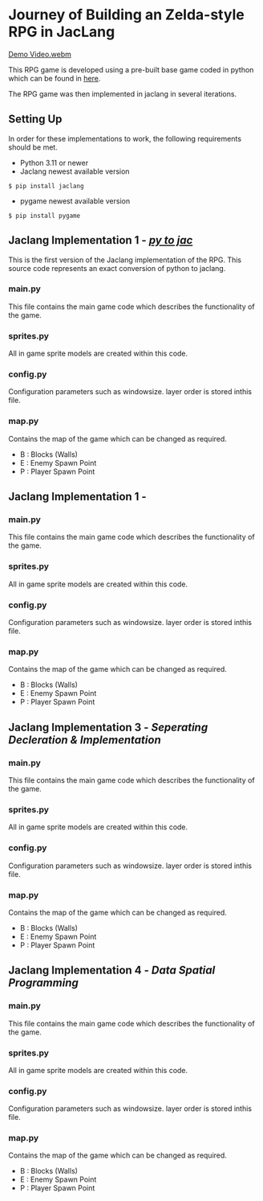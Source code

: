 # Journey of Building an Zelda-style RPG in JacLang

[Demo Video.webm](https://github.com/Jayanaka-98/py-game-RPG/assets/110921856/1ac069eb-7a07-462f-82fe-a8c1e3481935)

This RPG game is developed using a pre-built base game coded in python which can be found in [here](/home/jayanaka-98/jaclang/examples/rpg_game/python_impl).

The RPG game was then implemented in jaclang in several iterations.

## Setting Up

In order for these implementations to work, the following requirements should be met.

- Python 3.11 or newer
- Jaclang newest available version
```
$ pip install jaclang
```
- pygame newest available version
```
$ pip install pygame
```

## Jaclang Implementation 1 - [_py to jac_](./jac_impl/jac_impl_1)

This is the first version of the Jaclang implementation of the RPG. This source code represents an exact conversion of python to jaclang.

### main.py

This file contains the main game code which describes the functionality of the game.

### sprites.py

All in game sprite models are created within this code.

### config.py

Configuration parameters such as windowsize. layer order is stored inthis file.

### map.py

Contains the map of the game which can be changed as required.

- B : Blocks (Walls)
- E : Enemy Spawn Point
- P : Player Spawn Point

## Jaclang Implementation 1 -

### main.py

This file contains the main game code which describes the functionality of the game.

### sprites.py

All in game sprite models are created within this code.

### config.py

Configuration parameters such as windowsize. layer order is stored inthis file.

### map.py

Contains the map of the game which can be changed as required.

- B : Blocks (Walls)
- E : Enemy Spawn Point
- P : Player Spawn Point

## Jaclang Implementation 3 - _Seperating Decleration & Implementation_

### main.py

This file contains the main game code which describes the functionality of the game.

### sprites.py

All in game sprite models are created within this code.

### config.py

Configuration parameters such as windowsize. layer order is stored inthis file.

### map.py

Contains the map of the game which can be changed as required.

- B : Blocks (Walls)
- E : Enemy Spawn Point
- P : Player Spawn Point

## Jaclang Implementation 4 - _Data Spatial Programming_

### main.py

This file contains the main game code which describes the functionality of the game.

### sprites.py

All in game sprite models are created within this code.

### config.py

Configuration parameters such as windowsize. layer order is stored inthis file.

### map.py

Contains the map of the game which can be changed as required.

- B : Blocks (Walls)
- E : Enemy Spawn Point
- P : Player Spawn Point